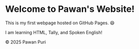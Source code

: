 <!DOCTYPE html>
<html lang="en">
<head>
  <meta charset="UTF-8" />
  <meta name="viewport" content="width=device-width, initial-scale=1.0" />
</head>
<body>
  <h1>Welcome to Pawan's Website!</h1>
  <p>This is my first webpage hosted on GitHub Pages. 😄</p>
  <p>I am learning HTML, Tally, and Spoken English!</p>

  <footer>© 2025 Pawan Puri</footer>
</body>
</html>

